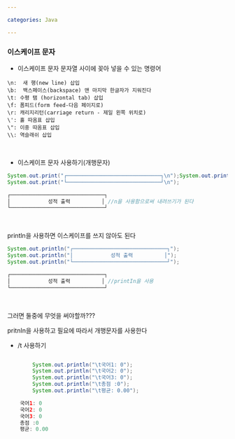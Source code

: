 ```yaml
---

categories: Java

---
```


### 이스케이프 문자

- 이스케이프 문자
 문자열 사이에 꽂아 넣을 수 있는 명령어

```
\n:  새 행(new line) 삽입
\b:  백스페이스(backspace) 맨 마지막 한글자가 지워진다
\t: 수평 탬 (horizontal tab) 삽입
\f: 폼피드(form feed-다음 페이지로)
\r: 캐리지리턴(carriage return - 제일 왼쪽 위치로)
\': 홀 따옴표 삽입
\": 이중 따옴표 삽입 
\\: 역슬래쉬 삽입 
```

&nbsp;

- 이스케이프 문자 사용하기(개행문자)

```java
System.out.print("┌──────────────────────────────┐\n");System.out.print("│              성적 출력           │\n");
System.out.print("└──────────────────────────────┘\n");

```
```java
┌──────────────────────────────┐
│            성적 출력       	│ //n을 사용함으로써 내려쓰기가 된다 
└──────────────────────────────┘
```


&nbsp;

println을 사용하면 이스케이프를 쓰지 않아도 된다 


```java
System.out.println("┌──────────────────────────────┐");
System.out.println("│            성적 출력          │");
System.out.println("└──────────────────────────────┘");
```

```java
┌──────────────────────────────┐
│            성적 출력       	│ //printIn을 사용
└──────────────────────────────┘
```

&nbsp;

그러면 둘중에 무엇을 써야할까??? 

pritnIn을 사용하고 필요에 따라서 개행문자를 사용한다 

- /t 사용하기

```java

        System.out.println("\t국어1: 0");
		System.out.println("\t국어2: 0");
		System.out.println("\t국어3: 0");
		System.out.println("\t총점 :0");
		System.out.println("\t평균: 0.00");
```




```java
    국어1: 0
	국어2: 0
	국어3: 0
	총점 :0
	평균: 0.00
```